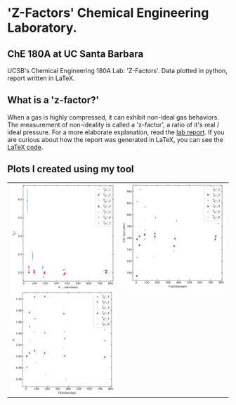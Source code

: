# 'Z-Factors' Chemical Engineering Laboratory. 
## ChE 180A at UC Santa Barbara
UCSB's Chemical Engineering 180A Lab: 'Z-Factors'. Data plotted in python, report written in LaTeX. 

## What is a 'z-factor?'
When a gas is highly compressed, it can exhibit non-ideal gas behaviors. The measurement of non-ideality is called a 'z-factor', a ratio of it's real / ideal pressure. For a more elaborate explanation, read the [lab report](https://github.com/wesleyZero/Z_Factors_UCSB-ChE/blob/main/README_RESOURCES/ZFactorsReport.pdf). If you are curious about how the report was generated in LaTeX, you can see the [LaTeX code](https://github.com/wesleyZero/Z_Factors_UCSB-ChE/blob/main/Z_Factors_LaTeX/main.tex).

## Plots I created using my tool
<table><tr><td valign="top" width="50%">
<img src="https://github.com/wesleyZero/Z_Factors_UCSB-ChE/blob/main/README_RESOURCES/0_plot.png?raw=true" align="left" style="width: 100%" />  
<img src="https://github.com/wesleyZero/Z_Factors_UCSB-ChE/blob/main/README_RESOURCES/2_plot.png?raw=true" align="left" style="width: 100%" />  
</td><td valign="top" width="50%">
<img src="https://github.com/wesleyZero/Z_Factors_UCSB-ChE/blob/main/README_RESOURCES/1_plot.png?raw=true" align="left" style="width: 100%" />  
</td></tr></table>
<br />
